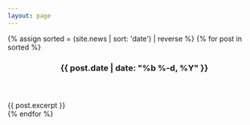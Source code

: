 ```yaml
---
layout: page
---
```


{% assign sorted = (site.news | sort: 'date') | reverse %}
{% for post in sorted %}
<article class="">
<header>
<h3>{{ post.date | date: "%b %-d, %Y" }}</h3>
</header>
<section>
{{ post.excerpt }}
</section>
</article>
{% endfor %}


